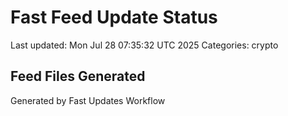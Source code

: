 # Fast Feed Update Status
Last updated: Mon Jul 28 07:35:32 UTC 2025
Categories: crypto

## Feed Files Generated

Generated by Fast Updates Workflow

